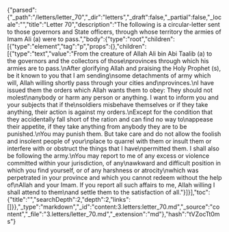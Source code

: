 {"parsed":{"_path":"/letters/letter_70","_dir":"letters","_draft":false,"_partial":false,"_locale":"","title":"Letter 70","description":"The following is a circular-letter sent to those governors and State officers, through whose territory the armies of Imam Ali (a) were to pass.","body":{"type":"root","children":[{"type":"element","tag":"p","props":{},"children":[{"type":"text","value":"From the creature of Allah Ali bin Abi Taalib (a) to the governors and the collectors of those\nprovinces through which his armies are to pass.\nAfter glorifying Allah and praising the Holy Prophet (s), be it known to you that I am sending\nsome detachments of army which will, Allah willing shortly pass through your cities and\nprovinces.\nI have issued them the orders which Allah wants them to obey: They should not molest\nanybody or harm any person or anything. I want to inform you and your subjects that if the\nsoldiers misbehave themselves or if they take anything, their action is against my orders.\nExcept for the condition that they accidentally fall short of the ration and can find no way to\nappease their appetite, if they take anything from anybody they are to be punished.\nYou may punish them. But take care and do not allow the foolish and insolent people of your\nplace to quarrel with them or insult them or interfere with or obstruct the things that I have\npermitted them. I shall also be following the army.\nYou may report to me of any excess or violence committed within your jurisdiction, of any\nawkward and difficult position in which you find yourself, or of any harshness or atrocity\nwhich was perpetrated in your province and which you cannot redeem without the help of\nAllah and your Imam. If you report all such affairs to me, Allah willing I shall attend to them\nand settle them to the satisfaction of all."}]}],"toc":{"title":"","searchDepth":2,"depth":2,"links":[]}},"_type":"markdown","_id":"content:3.letters:letter_70.md","_source":"content","_file":"3.letters/letter_70.md","_extension":"md"},"hash":"tVZocTt0ms"}